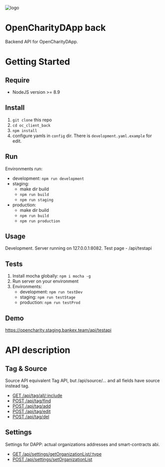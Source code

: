 ![logo](https://opencharity.staging.bankex.team/api/logo.png)
# OpenCharityDApp back

Backend API for OpenCharityDApp.

# Getting Started

## Require
* NodeJS version >= 8.9

## Install
1. `git clone` this repo
2. `cd oc_client_back`
3. `npm install`
4. configure yamls in `config` dir. There is `development.yaml.example` for edit.

## Run
Environments run:
* development: `npm run development`
* staging:
    - make dir build
    - `npm run build`
    - `npm run staging`
* production:
    - make dir build
    - `npm run build`
    - `npm run production`

## Usage
Development. Server running on 127.0.0.1:8082. Test page - /api/testapi

## Tests
1. Install mocha globally: `npm i mocha -g`
2. Run server on your environment
3. Environments:
    * development: `npm run testDev`
    * staging: `npm run testStage`
    * production: `npm run testProd`

## Demo
https://opencharity.staging.bankex.team/api/testapi


# API description
## Tag & Source
Source API equivalent Tag API, but /api/source/... and all fields have source instead tag.

- [GET /api/tag/all/:include](documentation/endpoints/tag&source/GET_tag_all.md)
- [POST /api/tag/find](documentation/endpoints/tag&source/POST_tag_find.md)
- [POST /api/tag/add](documentation/endpoints/tag&source/POST_tag_add.md)
- [POST /api/tag/edit](documentation/endpoints/tag&source/POST_tag_edit.md)
- [POST /api/tag/del](documentation/endpoints/tag&source/POST_tag_del.md)

## Settings
Settings for DAPP: actual organizations addresses and smart-contracts abi.

- [GET /api/settings/getOrganizationList/:type](documentation/endpoints/settings/GET_settings_getorg.md)
- [POST /api/settings/setOrganizationList](documentation/endpoints/settings/POST_settings_setorg.md)

